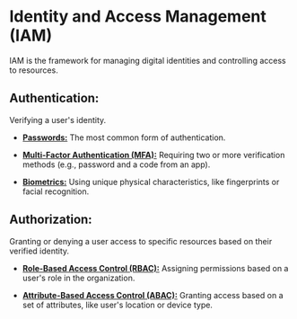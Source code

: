 # **Identity and Access Management (IAM)**

IAM is the framework for managing digital identities and controlling access to resources.

## **Authentication:** 
Verifying a user's identity.

- **<ins>Passwords:</ins>** The most common form of authentication.

- **<ins>Multi-Factor Authentication (MFA):</ins>** Requiring two or more verification methods (e.g., password and a code from an app).

- **<ins> Biometrics:</ins>** Using unique physical characteristics, like fingerprints or facial recognition.


## **Authorization:** 
Granting or denying a user access to specific resources based on their verified identity.

- **<ins>Role-Based Access Control (RBAC):</ins>** Assigning permissions based on a user's role in the organization.

- **<ins> Attribute-Based Access Control (ABAC):</ins>** Granting access based on a set of attributes, like user's location or device type.
